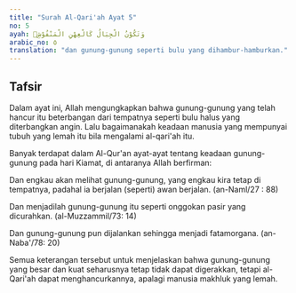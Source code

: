 ```yaml
---
title: "Surah Al-Qari'ah Ayat 5"
no: 5
ayah: وَتَكُوْنُ الْجِبَالُ كَالْعِهْنِ الْمَنْفُوْشِۗ
arabic_no: ٥
translation: "dan gunung-gunung seperti bulu yang dihambur-hamburkan."
---
```


## Tafsir

Dalam ayat ini, Allah mengungkapkan bahwa gunung-gunung yang telah hancur itu beterbangan dari tempatnya seperti bulu halus yang diterbangkan angin. Lalu bagaimanakah keadaan manusia yang mempunyai tubuh yang lemah itu bila mengalami al-qari'ah itu.

Banyak terdapat dalam Al-Qur'an ayat-ayat tentang keadaan gunung-gunung pada hari Kiamat, di antaranya Allah berfirman:

Dan engkau akan melihat gunung-gunung, yang engkau kira tetap di tempatnya, padahal ia berjalan (seperti) awan berjalan. (an-Naml/27 : 88)

Dan menjadilah gunung-gunung itu seperti onggokan pasir yang dicurahkan. (al-Muzzammil/73: 14)

Dan gunung-gunung pun dijalankan sehingga menjadi fatamorgana. (an- Naba'/78: 20)

Semua keterangan tersebut untuk menjelaskan bahwa gunung-gunung yang besar dan kuat seharusnya tetap tidak dapat digerakkan, tetapi al-Qari'ah dapat menghancurkannya, apalagi manusia makhluk yang lemah.